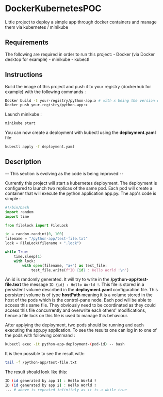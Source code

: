 # DockerKubernetesPOC
Little project to deploy a simple app through docker containers and manage them via kubernetes / minikube

## Requirements
The following are required in order to run this project:
    - Docker (via Docker desktop for example)
    - minikube
    - kubectl

## Instructions
Build the image of this project and push it to your registry (dockerhub for example) with the following commands :
```bash
Docker build -t your-registry/python-app:x # with x being the version of the app (e.g. 1.0.0). Don't forget to update the deployment.yaml version of the image aswell.
Docker push your-registry/python-app:x
```

Launch minikube :
```bash
minikube start
```

You can now create a deployment with kubectl using the **deployment.yaml** file:
```bash
kubectl apply -f deployment.yaml
```

## Description
-- This section is evolving as the code is being improved --

Currently this project will start a kubernetes deployment. The deployment is configured to launch two replicas of the same pod. Each pod will create a container that will execute the python application app.py. The app's code is simple :

```python
#!/bin/bash
import random
import time

from filelock import FileLock

id = random.randint(0, 100)
filename = "/python-app/test-file.txt"
lock = FileLock(filename + ".lock")

while True:
    time.sleep(1)
    with lock:
        with open(filename, "a+") as test_file:
            test_file.write(f"ID {id} : Hello World !\n")
```

An id is randomly generated. It will try to write in the **/python-app/test-file.text** the message ```ID {id} : Hello World !```. This file is stored in a persistent volume described in the **deployment.yaml** configuration file. This persistent volume is of type **hostPath** meaning it is a volume stored in the host of the pods which is the control-pane node. Each pod will be able to access this same file. They obviously need to be coordinated as they could access this file concurrently and overwrite each others' modifications, hence a file lock on this file is used to manage this behaviour.

After applying the deployment, two pods should be running and each executing the app.py application. To see the results one can log in to one of the pods with following command :

```bash
kubectl exec -it python-app-deployment-(pod-id) -- bash
```

It is then possible to see the result with:

```bash
tail -f /python-app/test-file.txt
```

The result should look like this:

```bash
ID (id generated by app 1) : Hello World !
ID (id generated by app 2) : Hello World !
... # above is repeated infinitely as it is a while true
```
